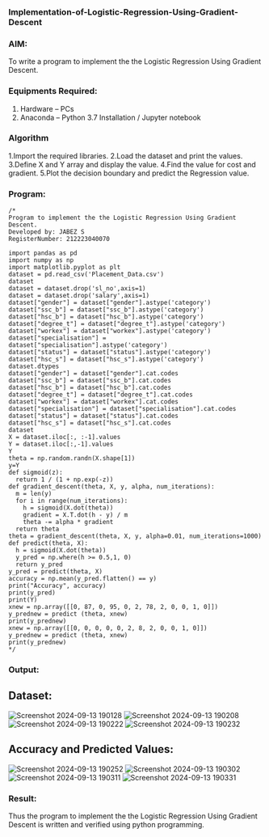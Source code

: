 ### Implementation-of-Logistic-Regression-Using-Gradient-Descent

### AIM:
To write a program to implement the the Logistic Regression Using Gradient Descent.

### Equipments Required:
1. Hardware – PCs
2. Anaconda – Python 3.7 Installation / Jupyter notebook

### Algorithm
1.Import the required libraries.
2.Load the dataset and print the values.
3.Define X and Y array and display the value.
4.Find the value for cost and gradient.
5.Plot the decision boundary and predict the Regression value. 

### Program:
```
/*
Program to implement the the Logistic Regression Using Gradient Descent.
Developed by: JABEZ S
RegisterNumber: 212223040070

import pandas as pd
import numpy as np
import matplotlib.pyplot as plt
dataset = pd.read_csv('Placement_Data.csv')
dataset
dataset = dataset.drop('sl_no',axis=1)
dataset = dataset.drop('salary',axis=1)
dataset["gender"] = dataset["gender"].astype('category')
dataset["ssc_b"] = dataset["ssc_b"].astype('category')
dataset["hsc_b"] = dataset["hsc_b"].astype('category')
dataset["degree_t"] = dataset["degree_t"].astype('category')
dataset["workex"] = dataset["workex"].astype('category')
dataset["specialisation"] = dataset["specialisation"].astype('category')
dataset["status"] = dataset["status"].astype('category')
dataset["hsc_s"] = dataset["hsc_s"].astype('category')
dataset.dtypes
dataset["gender"] = dataset["gender"].cat.codes
dataset["ssc_b"] = dataset["ssc_b"].cat.codes
dataset["hsc_b"] = dataset["hsc_b"].cat.codes
dataset["degree_t"] = dataset["degree_t"].cat.codes
dataset["workex"] = dataset["workex"].cat.codes
dataset["specialisation"] = dataset["specialisation"].cat.codes
dataset["status"] = dataset["status"].cat.codes
dataset["hsc_s"] = dataset["hsc_s"].cat.codes
dataset
X = dataset.iloc[:, :-1].values
Y = dataset.iloc[:,-1].values
Y
theta = np.random.randn(X.shape[1])
y=Y
def sigmoid(z):
  return 1 / (1 + np.exp(-z))
def gradient_descent(theta, X, y, alpha, num_iterations):
  m = len(y)
  for i in range(num_iterations):
    h = sigmoid(X.dot(theta))
    gradient = X.T.dot(h - y) / m
    theta -= alpha * gradient
  return theta
theta = gradient_descent(theta, X, y, alpha=0.01, num_iterations=1000)
def predict(theta, X):
  h = sigmoid(X.dot(theta))
  y_pred = np.where(h >= 0.5,1, 0)
  return y_pred
y_pred = predict(theta, X)
accuracy = np.mean(y_pred.flatten() == y)
print("Accuracy", accuracy)
print(y_pred)
print(Y)
xnew = np.array([[0, 87, 0, 95, 0, 2, 78, 2, 0, 0, 1, 0]])
y_prednew = predict (theta, xnew)
print(y_prednew)
xnew = np.array([[0, 0, 0, 0, 0, 2, 8, 2, 0, 0, 1, 0]])
y_prednew = predict (theta, xnew)
print(y_prednew)
*/
```

### Output:
## Dataset:
![Screenshot 2024-09-13 190128](https://github.com/user-attachments/assets/2a8b62d9-1cb0-46f5-b0d2-bc7fe08f7dd7)
![Screenshot 2024-09-13 190208](https://github.com/user-attachments/assets/cd24824d-3d6e-42ab-8f9e-81fb40adfff3)
![Screenshot 2024-09-13 190222](https://github.com/user-attachments/assets/f775e873-05ab-452b-90c6-def0527faecb)
![Screenshot 2024-09-13 190232](https://github.com/user-attachments/assets/32899843-11d3-4f85-8bb4-a555c3d1ce0e)

## Accuracy and Predicted Values:
![Screenshot 2024-09-13 190252](https://github.com/user-attachments/assets/22b13f68-b4c0-4e21-b34e-e1ecce1c7f62)
![Screenshot 2024-09-13 190302](https://github.com/user-attachments/assets/a50aa09c-e9d1-4583-bf40-4f8dd19f3abe)
![Screenshot 2024-09-13 190311](https://github.com/user-attachments/assets/3927f70d-56d4-4615-a8a5-18003a2a61cc)
![Screenshot 2024-09-13 190331](https://github.com/user-attachments/assets/021de21d-d570-4c69-bd28-189d609a3011)





### Result:
Thus the program to implement the the Logistic Regression Using Gradient Descent is written and verified using python programming.

